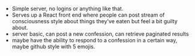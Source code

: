 - Simple server, no logins or anything like that.
- Serves up a React front end where people can post stream of consciousness style about things they've eaten but feel a bit guilty about.
- server basic, can post a new confession, can retrieve paginated results
- maybe have the ability to respond to a confession in a certain way, maybe github style with 5 emojis.